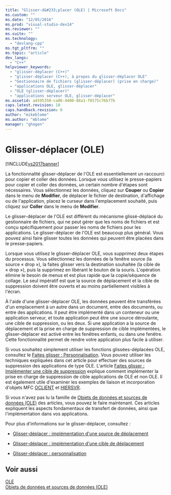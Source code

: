 ```yaml
---
title: "Glisser-d&#233;placer (OLE) | Microsoft Docs"
ms.custom: ""
ms.date: "12/05/2016"
ms.prod: "visual-studio-dev14"
ms.reviewer: ""
ms.suite: ""
ms.technology: 
  - "devlang-cpp"
ms.tgt_pltfrm: ""
ms.topic: "article"
dev_langs: 
  - "C++"
helpviewer_keywords: 
  - "glisser-déplacer (C++)"
  - "glisser-déplacer (C++), à propos du glisser-déplacer OLE"
  - "Gestionnaire de fichiers (glisser-déplacer) (prise en charge)"
  - "applications OLE, glisser-déplacer"
  - "OLE (glisser-déplacer)"
  - "applications serveur OLE, glisser-déplacer"
ms.assetid: a4595350-ca06-4400-88a1-f0175c76b77b
caps.latest.revision: 10
caps.handback.revision: 6
author: "mikeblome"
ms.author: "mblome"
manager: "ghogen"
---
```

# Glisser-d&#233;placer (OLE)
[!INCLUDE[vs2017banner](../assembler/inline/includes/vs2017banner.md)]

La fonctionnalité glisser\-déplacer de l'OLE est essentiellement un raccourci pour copier et coller des données.  Lorsque vous utilisez le presse\-papiers pour copier et coller des données, un certain nombre d'étapes sont nécessaires.  Vous sélectionnez les données, cliquez sur **Couper** ou **Copier** dans le menu de **Modifier**, de déplacer le fichier de destination, d'affichage ou de l'application, placez le curseur dans l'emplacement souhaité, puis cliquez sur **Coller** dans le menu de **Modifier**.  
  
 Le glisser\-déplacer de l'OLE est différent du mécanisme glissé\-déplacé du gestionnaire de fichiers, qui ne peut gérer que les noms de fichiers et est conçu spécifiquement pour passer les noms de fichiers pour les applications.  Le glisser\-déplacer de l'OLE est beaucoup plus général.  Vous pouvez ainsi faire glisser toutes les données qui peuvent être placées dans le presse\-papiers.  
  
 Lorsque vous utilisez le glisser\-déplacer OLE, vous supprimez deux étapes du processus.  Vous sélectionnez les données de la fenêtre source \(la source « drop »\), la faites glisser vers la destination souhaitée \(la cible de « drop »\), puis la supprimez en libérant le bouton de la souris.  L'opération élimine le besoin de menus et est plus rapide que la copie\/séquence de collage.  Le seul impératif est que la source de déplacement et la cible de suppression doivent être ouverts et au moins partiellement visibles à l'écran.  
  
 À l'aide d'une glisser\-déplacer OLE, les données peuvent être transférées d'un emplacement à un autre dans un document, entre des documents, ou entre des applications.  Il peut être implémenté dans un conteneur ou une application serveur, et toute application peut être une source déroulante, une cible de suppression, ou les deux.  Si une application a la source de déplacement et la prise en charge de suppression de cible implémentées, le glisser\-déplacer est activé entre les fenêtres enfants, ou dans une fenêtre.  Cette fonctionnalité permet de rendre votre application plus facile à utiliser.  
  
 Si vous souhaitez simplement utiliser les fonctions glissées\-déplacées OLE, consultez le [Faites glisser : Personnalisation](../mfc/drag-and-drop-customizing.md).  Vous pouvez utiliser les techniques expliquées dans cet article pour effectuer des sources de suppression des applications de type OLE.  L'article [Faites glisser : Implémenter une cible de suppression](../mfc/drag-and-drop-implementing-a-drop-target.md) explique comment implémenter la prise en charge de suppression de cible applications de OLE et non OLE.  Il est également utile d'examiner les exemples de liaison et incorporation d'objets MFC [OCLIENT](../top/visual-cpp-samples.md) et [HIERSVR](../top/visual-cpp-samples.md).  
  
 Si vous n'avez pas lu la famille de [Objets de données et sources de données \(OLE\)](../mfc/data-objects-and-data-sources-ole.md) des articles, vous pouvez le faire maintenant.  Ces articles expliquent les aspects fondamentaux de transfert de données, ainsi que l'implémentation dans vos applications.  
  
 Pour plus d'informations sur le glisser\-déplacer, consultez :  
  
-   [Glisser\-déplacer : implémentation d'une source de déplacement](../mfc/drag-and-drop-implementing-a-drop-source.md)  
  
-   [Glisser\-déplacer : implémentation d'une cible de déplacement](../mfc/drag-and-drop-implementing-a-drop-target.md)  
  
-   [Glisser\-déplacer : personnalisation](../mfc/drag-and-drop-customizing.md)  
  
## Voir aussi  
 [OLE](../mfc/ole-in-mfc.md)   
 [Objets de données et sources de données \(OLE\)](../mfc/data-objects-and-data-sources-ole.md)